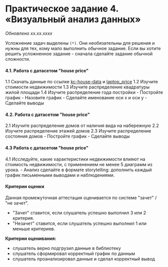 # Практическое задание 4. «Визуальный анализ данных»
*Обновлено xx.xx.xxxx*

Усложнение задач выделены ```(*)```. Они необязательны для решения и нужны для тех, кому мало выполнить обычное задание.
Если вы хотите решить усложненное задание - сначала сделайте задание обычной сложности.

#### 4.1. Работа с датасетом "house price"

1.1 Скачать данные по ссылке 	[kc-house-data](https://gbcdn.mrgcdn.ru/uploads/asset/5349842/attachment/16ab1213a48b859e6e5e7407e10933ff.csv) и [laptop_price](https://gbcdn.mrgcdn.ru/uploads/asset/5349844/attachment/3b40712030489b6656a525045f3b0ed1.csv)
1.2 Изучите стоимости недвижимости
1.3 Изучите распределение квадратуры жилой площади
1.4 Изучите распределение года постройки
    - Постройте график
    - Назовите график
    - Сделайте именование оси x и оси y
    - Сделайте выводы

#### 4.2. Работа с датасетом "house price"

2.1 Изучите распределение домов от наличия вида на набережную
2.2 Изучите распределение этажей домов
2.3 Изучите распределение состояния домов
    - Постройте график
    - Сделайте выводы

#### 4.3 Работа с датасетом "house price"
4.1 Исследуйте, какие характеристики недвижимости влияют на стоимость недвижимости, с применением не менее 5 диаграмм из урока.
    - Анализ сделайте в формате storytelling: дополнить каждый график письменными выводами и наблюдениями.

#### Критерии оценки
Данная промежуточная аттестация оценивается по системе "зачет" / "не зачет".
- "Зачет" ставится, если слушатель успешно выполнил 3 или 2 критерия.
- "Незачет" ставится, если слушатель успешно выполнил 1 или меньше критериев.

**Критерии оценивания:**
- слушатель верно подгрузил данные в библиотеку
- слушатель сформировал корректный график по данным
- слушатель проанализировал данные и сделал корректный вывод